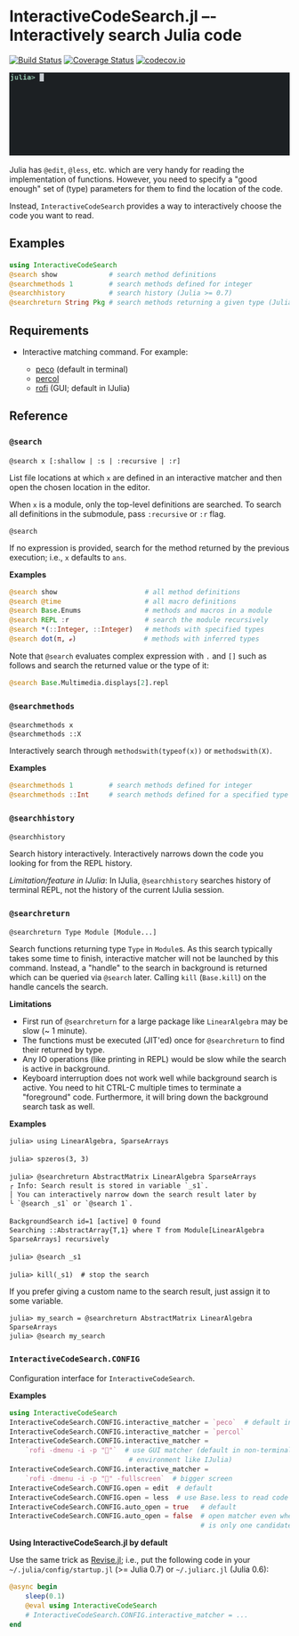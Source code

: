 # InteractiveCodeSearch.jl –- Interactively search Julia code

[![Build Status][travis-img]][travis-url]
[![Coverage Status][coveralls-img]][coveralls-url]
[![codecov.io][codecov-img]][codecov-url]

![gif animation](search.gif "Searching code using @search")


Julia has `@edit`, `@less`, etc. which are very handy for reading the implementation of functions.  However, you need to specify a "good enough" set of (type) parameters for them to find the location of the code.

Instead, `InteractiveCodeSearch` provides a way to interactively choose the code you want to read.

## Examples

```julia
using InteractiveCodeSearch
@search show             # search method definitions
@searchmethods 1         # search methods defined for integer
@searchhistory           # search history (Julia >= 0.7)
@searchreturn String Pkg # search methods returning a given type (Julia >= 0.7)
```

## Requirements

  * Interactive matching command.  For example:

      * [peco](https://github.com/peco/peco) (default in terminal)
      * [percol](https://github.com/mooz/percol)
      * [rofi](https://github.com/DaveDavenport/rofi) (GUI; default in IJulia)

## Reference

### `@search`

```
@search x [:shallow | :s | :recursive | :r]
```

List file locations at which `x` are defined in an interactive matcher and then open the chosen location in the editor.

When `x` is a module, only the top-level definitions are searched.  To search all definitions in the submodule, pass `:recursive` or `:r` flag.

```
@search
```

If no expression is provided, search for the method returned by the previous execution; i.e., `x` defaults to `ans`.

**Examples**

```julia
@search show                      # all method definitions
@search @time                     # all macro definitions
@search Base.Enums                # methods and macros in a module
@search REPL :r                   # search the module recursively
@search *(::Integer, ::Integer)   # methods with specified types
@search dot(π, ℯ)                 # methods with inferred types
```

Note that `@search` evaluates complex expression with `.` and `[]` such as follows and search the returned value or the type of it:

```julia
@search Base.Multimedia.displays[2].repl
```


### `@searchmethods`

```
@searchmethods x
@searchmethods ::X
```

Interactively search through `methodswith(typeof(x))` or `methodswith(X)`.

**Examples**

```julia
@searchmethods 1         # search methods defined for integer
@searchmethods ::Int     # search methods defined for a specified type
```


### `@searchhistory`

```
@searchhistory
```

Search history interactively.  Interactively narrows down the code you looking for from the REPL history.

*Limitation/feature in IJulia*: In IJulia, `@searchhistory` searches history of terminal REPL, not the history of the current IJulia session.


### `@searchreturn`

```
@searchreturn Type Module [Module...]
```

Search functions returning type `Type` in `Module`s.  As this search typically takes some time to finish, interactive matcher will not be launched by this command.  Instead, a "handle" to the search in background is returned which can be queried via `@search` later. Calling `kill` (`Base.kill`) on the handle cancels the search.

**Limitations**

  * First run of `@searchreturn` for a large package like `LinearAlgebra` may be slow (~ 1 minute).
  * The functions must be executed (JIT'ed) once for `@searchreturn` to find their returned by type.
  * Any IO operations (like printing in REPL) would be slow while the search is active in background.
  * Keyboard interruption does not work well while background search is active.  You need to hit CTRL-C multiple times to terminate a "foreground" code.  Furthermore, it will bring down the background search task as well.

**Examples**

```julia-repl
julia> using LinearAlgebra, SparseArrays

julia> spzeros(3, 3)

julia> @searchreturn AbstractMatrix LinearAlgebra SparseArrays
┌ Info: Search result is stored in variable `_s1`.
│ You can interactively narrow down the search result later by
└ `@search _s1` or `@search 1`.

BackgroundSearch id=1 [active] 0 found
Searching ::AbstractArray{T,1} where T from Module[LinearAlgebra SparseArrays] recursively

julia> @search _s1

julia> kill(_s1)  # stop the search
```

If you prefer giving a custom name to the search result, just assign it to some variable.

```julia-repl
julia> my_search = @searchreturn AbstractMatrix LinearAlgebra SparseArrays
julia> @search my_search
```


### `InteractiveCodeSearch.CONFIG`
Configuration interface for `InteractiveCodeSearch`.

**Examples**

```julia
using InteractiveCodeSearch
InteractiveCodeSearch.CONFIG.interactive_matcher = `peco`  # default in terminal
InteractiveCodeSearch.CONFIG.interactive_matcher = `percol`
InteractiveCodeSearch.CONFIG.interactive_matcher =
    `rofi -dmenu -i -p "🔎"`  # use GUI matcher (default in non-terminal
                              # environment like IJulia)
InteractiveCodeSearch.CONFIG.interactive_matcher =
    `rofi -dmenu -i -p "🔎" -fullscreen`  # bigger screen
InteractiveCodeSearch.CONFIG.open = edit  # default
InteractiveCodeSearch.CONFIG.open = less  # use Base.less to read code
InteractiveCodeSearch.CONFIG.auto_open = true   # default
InteractiveCodeSearch.CONFIG.auto_open = false  # open matcher even when there
                                                # is only one candidate
```

**Using InteractiveCodeSearch.jl by default**

Use the same trick as [Revise.jl](https://github.com/timholy/Revise.jl/tree/v0.6); i.e., put the following code in your `~/.julia/config/startup.jl` (>= Julia 0.7) or `~/.juliarc.jl` (Julia 0.6):

```julia
@async begin
    sleep(0.1)
    @eval using InteractiveCodeSearch
    # InteractiveCodeSearch.CONFIG.interactive_matcher = ...
end
```


[travis-img]: https://travis-ci.org/tkf/InteractiveCodeSearch.jl.svg?branch=master
[travis-url]: https://travis-ci.org/tkf/InteractiveCodeSearch.jl
[coveralls-img]: https://coveralls.io/repos/tkf/InteractiveCodeSearch.jl/badge.svg?branch=master&service=github
[coveralls-url]: https://coveralls.io/github/tkf/InteractiveCodeSearch.jl?branch=master
[codecov-img]: http://codecov.io/github/tkf/InteractiveCodeSearch.jl/coverage.svg?branch=master
[codecov-url]: http://codecov.io/github/tkf/InteractiveCodeSearch.jl?branch=master

<!--
Generated by `./scripts/generate_readme.jl README.md`.
-->
